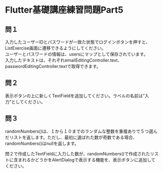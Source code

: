 # Flutter基礎講座練習問題Part5

## 問１
入力したユーザーIDとパスワードが一致た状態でログインボタンを押すと、ListExercise画面に遷移できるようにしてください。  
ユーザーとパスワードの情報は、usersにマップとして保存されています。  
入力したテキストは、それぞれemailEditingController.text、passwordEditingController.textで取得できます。

## 問２
表示ボタンの上に新しくTextFieldを追加してください。ラベルの名前は”入力”としてください。

## 問３
randomNumbers()は、１から１０までのランダムな整数を重複ありで５つ選んだリストを返します。ただし、最初に選ばれた数が奇数である場合、randomNumbers()はnullを返します。

問２で作成したTextFieldに入力した数が、randomNumbers()で作成されたリストに含まれるかどうかをAlertDialogで表示する機能を、表示ボタンに追加してください。
